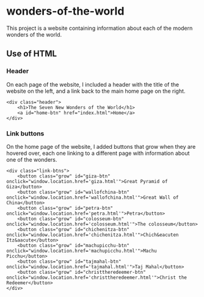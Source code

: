 # wonders-of-the-world

This project is a website containing information about each of the modern wonders of the world.

## Use of HTML

### Header

On each page of the website, I included a header with the title of the website on the left, and a link back to the main home page on the right.
```
<div class="header">
    <h1>The Seven New Wonders of the World</h1>
    <a id="home-btn" href="index.html">Home</a>
</div>
```

### Link buttons

On the home page of the website, I added buttons that grow when they are hovered over, each one linking to a different page with information about one of the wonders.
```
<div class="link-btns">
    <button class="grow" id="giza-btn" onclick="window.location.href='giza.html'">Great Pyramid of Giza</button>
    <button class="grow" id="wallofchina-btn" onclick="window.location.href='wallofchina.html'">Great Wall of China</button>
    <button class="grow" id="petra-btn" onclick="window.location.href='petra.html'">Petra</button>
    <button class="grow" id="colosseum-btn" onclick="window.location.href='colosseum.html'">The colosseum</button>
    <button class="grow" id="chichenitza-btn" onclick="window.location.href='chichenitza.html'">Chich&eacuten Itz&aacute</button>
    <button class="grow" id="machupicchu-btn" onclick="window.location.href='machupicchu.html'">Machu Picchu</button>
    <button class="grow" id="tajmahal-btn" onclick="window.location.href='tajmahal.html'">Taj Mahal</button>
    <button class="grow" id="christtheredeemer-btn" onclick="window.location.href='christtheredeemer.html'">Christ the Redeemer</button>
</div>
```